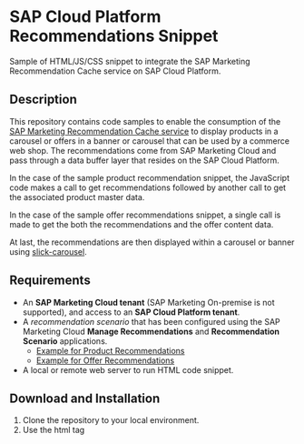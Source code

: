 # SAP Cloud Platform Recommendations Snippet

Sample of HTML/JS/CSS snippet to integrate the SAP Marketing Recommendation Cache service on SAP Cloud Platform.

## Description

This repository contains code samples to enable the consumption of the [SAP Marketing Recommendation Cache service](https://api.sap.com/api/API_MKT_RECOMMENDATION_SRV/resource) to display products in a carousel or offers in a banner or carousel that can be used by a commerce web shop. The recommendations come from SAP Marketing Cloud and pass through a data buffer layer that resides on the SAP Cloud Platform.

In the case of the sample product recommendation snippet, the JavaScript code makes a call to get recommendations followed by another call to get the associated product master data.

In the case of the sample offer recommendations snippet, a single call is made to get the both the recommendations and the offer content data.

At last, the recommendations are then displayed within a carousel or banner using [slick-carousel](https://github.com/kenwheeler/slick).

## Requirements

* An **SAP Marketing Cloud tenant** (SAP Marketing On-premise is not supported), and access to an **SAP Cloud Platform tenant**.
* A *recommendation scenario* that has been configured using the SAP Marketing Cloud **Manage Recommendations** and **Recommendation Scenario** applications.
    * [Example for Product Recommendations](https://help.sap.com/viewer/b88f770e4b7c4ecead5477e7a6c7b8f7/1902.500/en-US/f2b2a435679e4edbbc9821f967445a6a.html)
    * [Example for Offer Recommendations](https://help.sap.com/viewer/b88f770e4b7c4ecead5477e7a6c7b8f7/2008.500/en-US/e72bbecf89b344d8bad5963446889158.html)
* A local or remote web server to run HTML code snippet.

## Download and Installation

1. Clone the repository to your local environment.
2. Use the html tag <script> inside your HTML page to include the JavaScript file from the following based on your scenario:
	* reco_product_carousel.js
	* reco_offer_banner.js
	* reco_offer_carousel.js

Refer to [snippet_example.html](https://github.com/SAP-samples/cloud-marketing-recommendation-ui-snippets/blob/master/main/snippet_example.html) for its related code snippet.

## Configuration

There is no configuration required for the code snippet. The only requirement is to pass the mandatory parameters. As mentioned above,  an active recommendation scenario is required from the underlying SAP Marketing Cloud system. Please refer to the [SAP Marketing Cloud application help](https://help.sap.com/viewer/b88f770e4b7c4ecead5477e7a6c7b8f7/1902.500/en-US/b6e0e555fb26727fe10000000a44538d.html) for additional informations.

The recommendation scenario provides the values for some of the mandatory parameters (l54, k13, k14, v).

## Known Issues

There are currently no known issues.

## How to obtain support

SAP does not offer support for the sample codes.
These sample codes are provided as-is.

## License
Copyright (c) 2020 SAP SE or an SAP affiliate company. All rights reserved. This file is licensed under the Apache Software License, version 2.0 except as noted otherwise in the [LICENSE](LICENSES/Apache-2.0.txt).
